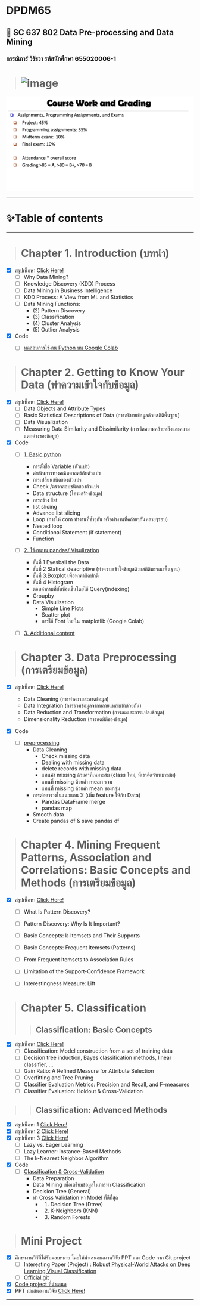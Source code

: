 # DPDM65 
## 🦖 SC 637 802 Data Pre-processing and Data Mining
### กรรณิการ์ วิรัชวา  รหัสนักศึกษา 655020006-1


> # ![image](https://user-images.githubusercontent.com/59467239/176434509-d59b8c23-6b4f-436c-821f-1d9aaaad0f12.png)


![Grading image](grading.png) 


--------------------------------------------------------------------------------------------------------------------------------------------------------------------------------------------------------------------------------------------------------------------------------------------------------------------------------------------------

# ✨Table of contents

---


> # Chapter 1. Introduction (บทนำ)

- [x] สรุปเนื้อหา [Click Here!](https://github.com/WiratchawaKannika/DPDM65/blob/main/Note/01Intro.jpg) 
  - [ ] Why Data Mining?
  - [ ] Knowledge Discovery (KDD) Process
  - [ ] Data Mining in Business Intelligence
  - [ ] KDD Process: A View from ML and Statistics
  - [ ] Data Mining Functions:
    - (2) Pattern Discovery
    - (3) Classification
    - (4) Cluster Analysis
    - (5) Outlier Analysis
    
- [x] Code
  - [ ] [ทดสอบการใช้งาน Python บน Google Colab](https://github.com/WiratchawaKannika/DPDM65/blob/main/Introduction.ipynb) 


> # Chapter 2. Getting to Know Your Data (ทำความเข้าใจกับข้อมูล)
- [x] สรุปเนื้อหา [Click Here!](https://github.com/WiratchawaKannika/DPDM65/blob/main/Note/02Data.jpg) 
  - [ ] Data Objects and Attribute Types
  - [ ] Basic Statistical Descriptions of Data (การอธิบายข้อมูลด้วยสถิติพื้นฐาน)
  - [ ] Data Visualization
  - [ ] Measuring Data Similarity and Dissimilarity (การวัดความคล้ายคลึงและความแตกต่างของข้อมูล)
  
- [x] Code
  - [ ] [1. Basic python](https://github.com/WiratchawaKannika/DPDM65/blob/main/Data101_(Chapter2).ipynb)
    - การตั้งชื่อ Variable (ตัวแปร)
    - ดำเนินการทางคณิตศาสตร์กับตัวแปร
    - การเปลี่ยนชนิดของตัวแปร
    - Check /ตรวจสอบชนิดของตัวแปร
    - Data structure (โครงสร้างข้อมูล)
    - การสร้าง list
    - list slicing
    - Advance list slicing
    - Loop (การให้ com ทำงานที่ซ้ำๆกัน หรือทำงานที่คล้ายๆกันหลายๆรอบ)
    - Nested loop
    - Conditional Statement (if statement)
    - Function
  - [ ] [2. ใช้งานบน pandas/ Visulization](https://github.com/WiratchawaKannika/DPDM65/blob/main/pandas101.ipynb)
    - ขั้นที่ 1 Eyesball the Data 
    - ขั้นที่ 2 Statical deacriptive (ทำความเข้าใจข้อมูลด้วยสถิติพรรณาพื้นฐาน)
    - ชั้นที่ 3.Boxplot เพื่อหาค่าผิดปกติ
    - ขั้นที่ 4 Histogram 
    - ตอบคำถามที่ซับซ้อนขึ้นโดยใช้ Query(indexing)
    - Groupby
    - Data Visulization
      - Simple Line Plots
      - Scatter plot 
      - การใช้ Font ไทยใน matplotlib (Google Colab)
  - [ ] [3. Additional content](https://github.com/WiratchawaKannika/DPDM65/blob/main/Data102_(Chapter2).ipynb)
  
  
> # Chapter 3. Data Preprocessing (การเตรียมข้อมูล)
- [x] สรุปเนื้อหา [Click Here!](https://github.com/WiratchawaKannika/DPDM65/blob/main/Note/03Preprocessing.jpg) 
  - Data Cleaning (การทำความสะอาดข้อมูล)
  - Data Integration (การรวมข้อมูลจากหลายแหล่งเข้าด้วยกัน)
  - Data Reduction and Transformation (การลดและการแปลงข้อมูล)
  - Dimensionality Reduction (การลดมิติของข้อมูล)
  
- [x] Code
  - [ ] [preprocessing](https://github.com/WiratchawaKannika/DPDM65/blob/main/preprocessing.ipynb)
    - Data Cleaning
      - Check missing data
      - Dealing with missing data
      - delete records with missing data
      - แทนค่า missing ด้วยค่าที่เหมาะสม (class ใหม่, ที่เราคิดว่าเหมาะสม)
      - แทนที่ missing ด้วยค่า mean รวม
      - แทนที่ missing ด้วยค่า mean ของกลุ่ม
    - การต่อตารางในแนวแกน X (เพิ่ม feature ให้กับ Data)
      - Pandas DataFrame merge 
      - pandas map
    - Smooth data
    - Create pandas df & save pandas df
  
  
> # Chapter 4. Mining Frequent Patterns, Association and Correlations: Basic Concepts and Methods (การเตรียมข้อมูล)
- [x] สรุปเนื้อหา [Click Here!](https://github.com/WiratchawaKannika/DPDM65/blob/main/Note/06FPBasic.jpg) 
  - [ ] What Is Pattern Discovery?
  - [ ] Pattern Discovery: Why Is It Important?
  - [ ] Basic Concepts: k-Itemsets and Their Supports
  - [ ] Basic Concepts: Frequent Itemsets (Patterns)
  - [ ] From Frequent Itemsets to Association Rules
  - [ ] Limitation of the Support-Confidence Framework
  - [ ] Interestingness Measure: Lift
 
 
> # Chapter 5. Classification 
>> ## Classification: Basic Concepts
- [x] สรุปเนื้อหา [Click Here!](https://github.com/WiratchawaKannika/DPDM65/blob/main/Note/06FPBasic.jpg)
   - [ ] Classification: Model construction from a set of training data
   - [ ] Decision tree induction, Bayes classification methods, linear classifier, ...
   - [ ] Gain Ratio: A Refined Measure for Attribute Selection
   - [ ] Overfitting and Tree Pruning
   - [ ] Classifier Evaluation Metrics: Precision and Recall, and F-measures
   - [ ] Classifier Evaluation: Holdout & Cross-Validation
   
>> ## Classification: Advanced Methods
- [x] สรุปเนื้อหา 1 [Click Here!](https://github.com/WiratchawaKannika/DPDM65/blob/main/Note/09ClassAdvanced-1.png)
- [x] สรุปเนื้อหา 2 [Click Here!](https://github.com/WiratchawaKannika/DPDM65/blob/main/Note/09ClassAdvanced-2.png)
- [x] สรุปเนื้อหา 3 [Click Here!](https://github.com/WiratchawaKannika/DPDM65/blob/main/Note/09ClassAdvanced-3.png)
   - [ ] Lazy vs. Eager Learning
   - [ ] Lazy Learner: Instance-Based Methods
   - [ ] The k-Nearest Neighbor Algorithm
   
- [x] Code
  - [ ] [Classification & Cross-Validation](https://github.com/WiratchawaKannika/DPDM65/blob/main/Classification.ipynb)
    - Data Preparation
    - Data Mining เพื่อเตรียมข้อมูลในการทำ Classification
    - Decision Tree (General)
    - ทำ Cross Validation หา Model ที่ดีที่สุด 
      - 1. Decision Tree (Dtree) 
      - 2. K-Neighbors (KNN) 
      - 3. Random Forests 
    
> # Mini Project
- [x] ศึกษางานวิจัที่ได้รับมอบหมาย โดยให้นำเสนอผลงานวิจัย PPT และ Code จาก Git project
  - [ ] Interesting Paper (Project) : [Robust Physical-World Attacks on Deep Learning Visual Classification](https://openaccess.thecvf.com/content_cvpr_2018/html/Eykholt_Robust_Physical-World_Attacks_CVPR_2018_paper)
  - [ ] [Official git](https://github.com/evtimovi/robust_physical_perturbations.git) 
  
- [x] [Code project ที่นำเสนอ](https://github.com/WiratchawaKannika/DPDM65/blob/main/PR2_FRCNN.ipynb)
- [x] PPT นำเสนองานวิจัย [Click Here!](https://github.com/WiratchawaKannika/DPDM65/blob/main/Mini_Project/Paper-Robust%20Physical%20Perturbations(RP2).pdf)

----

     
